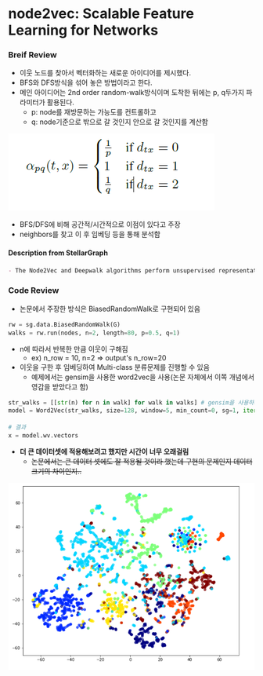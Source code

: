 # node2vec: Scalable Feature Learning for **Networks**

### Breif Review

-   이웃 노드를 찾아서 벡터화하는 새로운 아이디어를 제시했다.
-   BFS와 DFS방식을 섞어 놓은 방법이라고 한다.
-   메인 아이디어는 2nd order random-walk방식이며 도착한 뒤에는 p, q두가지 파라미터가 활용된다.
    -   p: node를 재방문하는 가능도를 컨트롤하고
    -   q: node기준으로 밖으로 갈 것인지 안으로 갈 것인지를 계산함

![img1](./asset/node2vec.png)

-   BFS/DFS에 비해 공간적/시간적으로 이점이 있다고 주장
-   neighbors를 찾고 이 후 임베딩 등을 통해 분석함

#### Description from StellarGraph

```markdown
- The Node2Vec and Deepwalk algorithms perform unsupervised representation learning for homogeneous networks, taking into account network structure while ignoring node attributes. The node2vec algorithm is implemented by combining StellarGraph's random walk generator with the word2vec algorithm from Gensim. Learned node representations can be used in downstream machine learning models implemented using Scikit-learn, Keras, Tensorflow or any other Python machine learning library.
```



### Code Review

-   논문에서 주장한 방식은 BiasedRandomWalk로 구현되어 있음

```python
rw = sg.data.BiasedRandomWalk(G)
walks = rw.run(nodes, n=2, length=80, p=0.5, q=1)
```

-   n에 따라서 반복한 만큼 이웃이 구해짐
    -   ex) n_row = 10, n=2 => output's n_row=20
-   이웃을 구한 후 임베딩하여 Multi-class 분류문제를 진행할 수 있음
    -   예제에서는 gensim을 사용한 word2vec을 사용(논문 자체에서 이쪽 개념에서 영감을 받았다고 함)

```python
str_walks = [[str(n) for n in walk] for walk in walks] # gensim을 사용하기 위해 str으로 
model = Word2Vec(str_walks, size=128, window=5, min_count=0, sg=1, iter=10)

# 결과
x = model.wv.vectors
```

-   **더 큰 데이터셋에 적용해보려고 했지만 시간이 너무 오래걸림**
    -   ~~논문에서는 큰 데이터 셋에도 잘 적용될 것이라 했는데 구현의 문제인지 데이터 크기의 차이인지..~~

![tsne](./asset/tsne.png)

